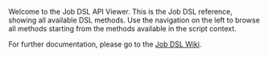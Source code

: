 Welcome to the Job DSL API Viewer. This is the Job DSL reference, showing all available DSL methods. Use the navigation
on the left to browse all methods starting from the methods available in the script context.

For further documentation, please go to the [Job DSL Wiki](https://github.com/jenkinsci/job-dsl-plugin/wiki).
